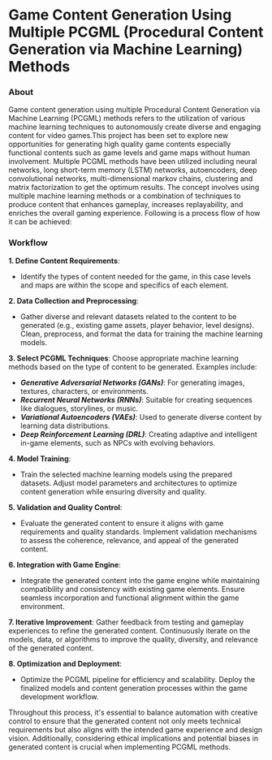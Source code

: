 # Game Content Generation Using Multiple PCGML (Procedural Content Generation via Machine Learning) Methods

### About
Game content generation using multiple Procedural Content Generation via Machine Learning (PCGML) methods refers to the utilization of various machine learning techniques to autonomously create diverse and engaging content for video games.This project has been set to explore new opportunities for generating high quality game contents especially functional contents such as game levels and game maps without human involvement. Multiple PCGML methods have been utilized including neural networks, long short-term memory (LSTM) networks, autoencoders, deep convolutional networks, multi-dimensional markov chains, clustering and matrix factorization to get the optimum results. The concept involves using multiple machine learning methods or a combination of techniques to produce content that enhances gameplay, increases replayability, and enriches the overall gaming experience. Following is a process flow of how it can be achieved:

### Workflow

**1. Define Content Requirements**: 
- Identify the types of content needed for the game, in this case levels and maps are within the scope and specifics of each element.

**2. Data Collection and Preprocessing**:
- Gather diverse and relevant datasets related to the content to be generated (e.g., existing game assets, player behavior, level designs). Clean, preprocess, and format the data for training the machine learning models.

**3. Select PCGML Techniques**:
Choose appropriate machine learning methods based on the type of content to be generated. Examples include:
- ***Generative Adversarial Networks (GANs)***: For generating images, textures, characters, or environments.
- ***Recurrent Neural Networks (RNNs)***: Suitable for creating sequences like dialogues, storylines, or music.
- ***Variational Autoencoders (VAEs)***: Used to generate diverse content by learning data distributions.
- ***Deep Reinforcement Learning (DRL)***: Creating adaptive and intelligent in-game elements, such as NPCs with evolving behaviors.

**4. Model Training**:
- Train the selected machine learning models using the prepared datasets. Adjust model parameters and architectures to optimize content generation while ensuring diversity and quality.

**5. Validation and Quality Control**:
- Evaluate the generated content to ensure it aligns with game requirements and quality standards. Implement validation mechanisms to assess the coherence, relevance, and appeal of the generated content.

**6. Integration with Game Engine**:
- Integrate the generated content into the game engine while maintaining compatibility and consistency with existing game elements. Ensure seamless incorporation and functional alignment within the game environment.

**7. Iterative Improvement**:
Gather feedback from testing and gameplay experiences to refine the generated content. Continuously iterate on the models, data, or algorithms to improve the quality, diversity, and relevance of the generated content.

**8. Optimization and Deployment**:
- Optimize the PCGML pipeline for efficiency and scalability. Deploy the finalized models and content generation processes within the game development workflow.

Throughout this process, it's essential to balance automation with creative control to ensure that the generated content not only meets technical requirements but also aligns with the intended game experience and design vision. Additionally, considering ethical implications and potential biases in generated content is crucial when implementing PCGML methods.
